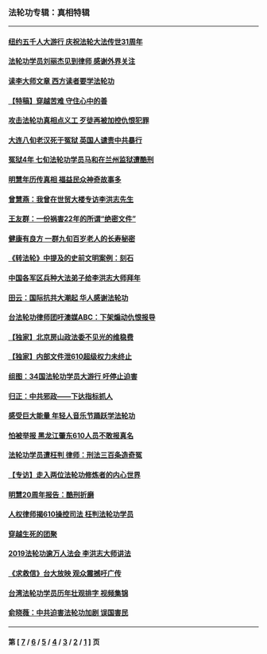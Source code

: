 ### 法轮功专辑：真相特辑
---
#### [纽约五千人大游行 庆祝法轮大法传世31周年](../../pages/nf4389/n13995110.md?07160430) 
#### [法轮功学员刘丽杰见到律师 感谢外界关注](../../pages/nf4389/n13927012.md?07160430) 
#### [读李大师文章 西方读者要学法轮功](../../pages/nf4389/n13925142.md?07160430) 
#### [【特稿】穿越苦难 守住心中的善](../../pages/nf4389/n13784979.md?07160430) 
#### [攻击法轮功真相点义工 歹徒再被加控仇恨犯罪](../../pages/nf4389/n13601019.md?07160430) 
#### [大连八旬老汉死于冤狱 英国人谴责中共暴行](../../pages/nf4389/n13480118.md?07160430) 
#### [冤狱4年 七旬法轮功学员马和在兰州监狱遭酷刑](../../pages/nf4389/n13304688.md?07160430) 
#### [明慧年历传真相 福益民众神奇故事多](../../pages/nf4389/n13294545.md?07160430) 
#### [曾慧燕：我曾在世贸大楼专访李洪志先生](../../pages/nf4389/n12898729.md?07160430) 
#### [王友群：一份祸害22年的所谓“绝密文件”](../../pages/nf4389/n12871750.md?07160430) 
#### [健康有良方 一群九旬百岁老人的长寿秘密](../../pages/nf4389/n12847475.md?07160430) 
#### [《转法轮》中提及的史前文明案例：刻石](../../pages/nf4389/n12758577.md?07160430) 
#### [中国各军区兵种大法弟子给李洪志大师拜年](../../pages/nf4389/n12750047.md?07160430) 
#### [田云：国际抗共大潮起 华人感谢法轮功](../../pages/nf4389/n12357708.md?07160430) 
#### [台法轮功律师团吁澳媒ABC：下架煽动仇恨报导](../../pages/nf4389/n12279917.md?07160430) 
#### [【独家】北京房山政法委不见光的维稳费](../../pages/nf4389/n12031979.md?07160430) 
#### [【独家】内部文件泄610超级权力未终止](../../pages/nf4389/n12023895.md?07160430) 
#### [组图：34国法轮功学员大游行 吁停止迫害](../../pages/nf4389/n11492658.md?07160430) 
#### [归正：中共邪政——下达指标抓人](../../pages/nf4389/n11474770.md?07160430) 
#### [感受巨大能量 年轻人音乐节踊跃学法轮功](../../pages/nf4389/n11441981.md?07160430) 
#### [怕被举报 黑龙江肇东610人员不敢报真名](../../pages/nf4389/n11436499.md?07160430) 
#### [法轮功学员遭枉判 律师：刑法三百条造奇冤](../../pages/nf4389/n11433943.md?07160430) 
#### [【专访】走入两位法轮功修炼者的内心世界](../../pages/nf4389/n11415623.md?07160430) 
#### [明慧20周年报告：酷刑折磨](../../pages/nf4389/n11387954.md?07160430) 
#### [人权律师揭610操控司法 枉判法轮功学员](../../pages/nf4389/n11313370.md?07160430) 
#### [穿越生死的团聚](../../pages/nf4389/n11258922.md?07160430) 
#### [2019法轮功逾万人法会 李洪志大师讲法](../../pages/nf4389/n11265303.md?07160430) 
#### [《求救信》台大放映 观众震撼吁广传](../../pages/nf4389/n10922251.md?07160430) 
#### [台湾法轮功学员历年壮观排字 视频集锦](../../pages/nf4389/n10878789.md?07160430) 
#### [俞晓薇：中共迫害法轮功加剧 误国害民](../../pages/nf4389/n10859260.md?07160430) 

---
#### 第 [ [7](./7.md?07160430) / [6](./6.md?07160430) / [5](./5.md?07160430) / [4](./4.md?07160430) / [3](./3.md?07160430) / [2](./2.md?07160430) / [1](./1.md?07160430) ] 页
